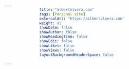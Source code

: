 ---
                title: "albertolvera.com"
                tags: [Personal site]
                externalUrl: "https://albertolvera.com"
                weight: 81
                showDate: false
                showAuthor: false
                showReadingTime: false
                showEdit: false
                showLikes: false
                showViews: false
                layoutBackgroundHeaderSpace: false
                ---

